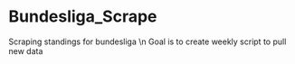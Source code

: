 # Bundesliga_Scrape
Scraping standings for bundesliga
\n
Goal is to create weekly script to pull new data
